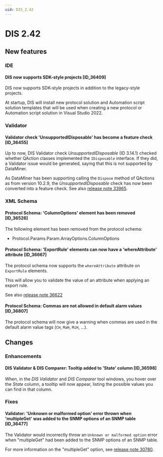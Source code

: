 ```yaml
---
uid: DIS_2.42
---
```


# DIS 2.42

## New features

### IDE

#### DIS now supports SDK-style projects [ID_36409]

DIS now supports SDK-style projects in addition to the legacy-style projects.

At startup, DIS will install new protocol solution and Automation script solution templates that will be used when creating a new protocol or Automation script solution in Visual Studio 2022.

### Validator

#### Validator check 'UnsupportedIDisposable' has become a feature check [ID_36455]

Up to now, DIS Validator check *UnsupportedIDisposable* (ID 3.14.1) checked whether QAction classes implemented the `IDisposable` interface. If they did, a Validator issue would be generated, saying that this is not supported by DataMiner.

As DataMiner has been supporting calling the `Dispose` method of QActions as from version 10.2.9, the *UnsupportedIDisposable* check has now been converted into a feature check. See also [release note 33965](xref:General_Feature_Release_10.2.9#qactions-are-now-idisposable-and-the-slprotocol-object-remains-available-outside-of-the-run-scope-id_33965).

### XML Schema

#### Protocol Schema: 'ColumnOptions' element has been removed [ID_36526]

​The following element has been removed from the protocol schema:

- Protocol.Params.Param.ArrayOptions.ColumnOptions

#### Protocol Schema: 'ExportRule' elements can now have a 'whereAttribute' attribute [ID_36667]

The protocol schema now supports the `whereAttribute` attribute on `ExportRule` elements.

This will allow you to validate the value of an attribute when applying an export rule.

See also [release note 36622](xref:General_Main_Release_10.4.0_new_features#exportrule-elements-can-now-have-a-whereattribute-attribute-id_36622)

#### Protocol Schema: Commas are not allowed in default alarm values [ID_36807]

The protocol schema will now give a warning when commas are used in the default alarm value tags (`CH`, `MaH`, `MiH`, ...).

## Changes

### Enhancements

#### DIS Validator & DIS Comparer: Tooltip added to 'State' column [ID_36598]

When, in the *DIS Validator* and *DIS Comparer* tool windows, you hover over the *State* column, a tooltip will now appear, listing the possible values you can find in that column.

### Fixes

#### Validator: 'Unknown or malformed option' error thrown when 'multipleGet' was added to the SNMP options of an SNMP table [ID_36477]

The Validator would incorrectly throw an `Unknown or malformed option` error when "multipleGet" had been added to the SNMP options of an SNMP table.

For more information on the "multipleGet" option, see [release note 30780](xref:General_Feature_Release_10.1.10#new-polling-scheme-polls-snmp-tables-by-row-id_30780).
